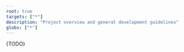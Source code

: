 ```yaml
---
root: true
targets: ["*"]
description: "Project overview and general development guidelines"
globs: ["*"]
---
```


{TODO}
